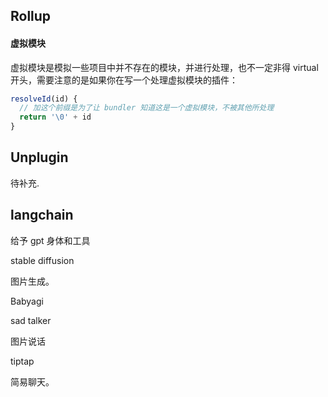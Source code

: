 ## Rollup

#### 虚拟模块

虚拟模块是模拟一些项目中并不存在的模块，并进行处理，也不一定非得 virtual 开头，需要注意的是如果你在写一个处理虚拟模块的插件：

```js
resolveId(id) {
  // 加这个前缀是为了让 bundler 知道这是一个虚拟模块，不被其他所处理
  return '\0' + id
}
```

## Unplugin

待补充.


## langchain

给予 gpt 身体和工具


stable diffusion

图片生成。

Babyagi


sad talker

图片说话


tiptap

简易聊天。
